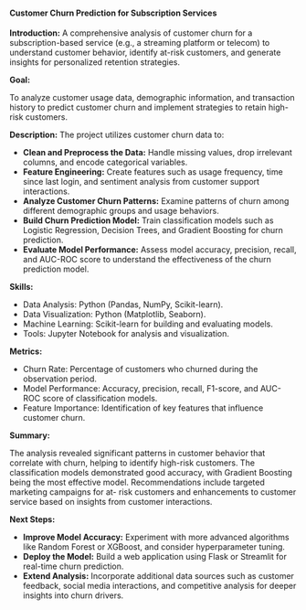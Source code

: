 #### Customer Churn Prediction for Subscription Services

**Introduction:**
  A comprehensive analysis of customer churn for a subscription-based service (e.g., a streaming 
  platform or telecom) to understand customer behavior, identify at-risk customers, and generate 
  insights for personalized retention strategies.

  **Goal:**
 
   To analyze customer usage data, demographic information, and transaction history to predict customer 
   churn and implement strategies to retain high-risk customers.

**Description:**
  The project utilizes customer churn data to:
   - **Clean and Preprocess the Data:** Handle missing values, drop irrelevant columns, and encode 
         categorical variables.
   - **Feature Engineering:** Create features such as usage frequency, time since last login, and 
         sentiment analysis from customer support interactions.
   - **Analyze Customer Churn Patterns:** Examine patterns of churn among different demographic groups 
         and usage behaviors.
   - **Build Churn Prediction Model:** Train classification models such as Logistic Regression, Decision 
         Trees, and Gradient Boosting for churn prediction.
   - **Evaluate Model Performance:** Assess model accuracy, precision, recall, and AUC-ROC score to 
         understand the effectiveness of the churn prediction model.
     
**Skills:**
   - Data Analysis: Python (Pandas, NumPy, Scikit-learn).
   - Data Visualization: Python (Matplotlib, Seaborn).
   - Machine Learning: Scikit-learn for building and evaluating models.
   - Tools: Jupyter Notebook for analysis and visualization.
     
**Metrics:**
   - Churn Rate: Percentage of customers who churned during the observation period.
   - Model Performance: Accuracy, precision, recall, F1-score, and AUC-ROC score of classification 
       models.
   - Feature Importance: Identification of key features that influence customer churn.
   
**Summary:**
   
  The analysis revealed significant patterns in customer behavior that correlate with churn, helping to 
  identify high-risk customers. The classification models demonstrated good accuracy, with Gradient 
  Boosting being the most effective model. Recommendations include targeted marketing campaigns for at- 
  risk customers and enhancements to customer service based on insights from customer interactions.

**Next Steps:**
   - **Improve Model Accuracy:** Experiment with more advanced algorithms like Random Forest or XGBoost, 
       and consider hyperparameter tuning.
   - **Deploy the Model:** Build a web application using Flask or Streamlit for real-time churn 
       prediction.
   - **Extend Analysis:** Incorporate additional data sources such as customer feedback, social media 
       interactions, and competitive analysis for deeper insights into churn drivers.
